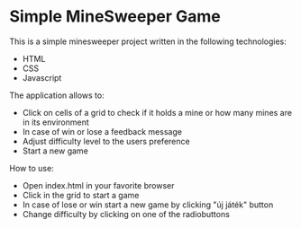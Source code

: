 # Simple MineSweeper Game

This is a simple minesweeper project written in the following technologies:
- HTML
- CSS
- Javascript

The application allows to:
 - Click on cells of a grid to check if it holds a mine or how many mines are in its environment
 - In case of win or lose a feedback message
 - Adjust difficulty level to the users preference
 - Start a new game

How to use:
- Open index.html in your favorite browser
- Click in the grid to start a game
- In case of lose or win start a new game by clicking "új játék" button
- Change difficulty by clicking on one of the radiobuttons

